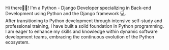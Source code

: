 Hi there👋🏽! I'm a Python - Django Developer specializing in Back-end Development using Python and the Django framework 💻. <br>
After transitioning to Python development through intensive self-study and professional training, I have built a solid foundation in Python programming. 
I am eager to enhance my skills and knowledge within dynamic software development teams, embracing the continuous evolution of the Python ecosystem.
